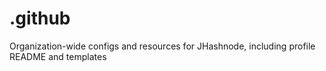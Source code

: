# .github
Organization-wide configs and resources for JHashnode, including profile README and templates
